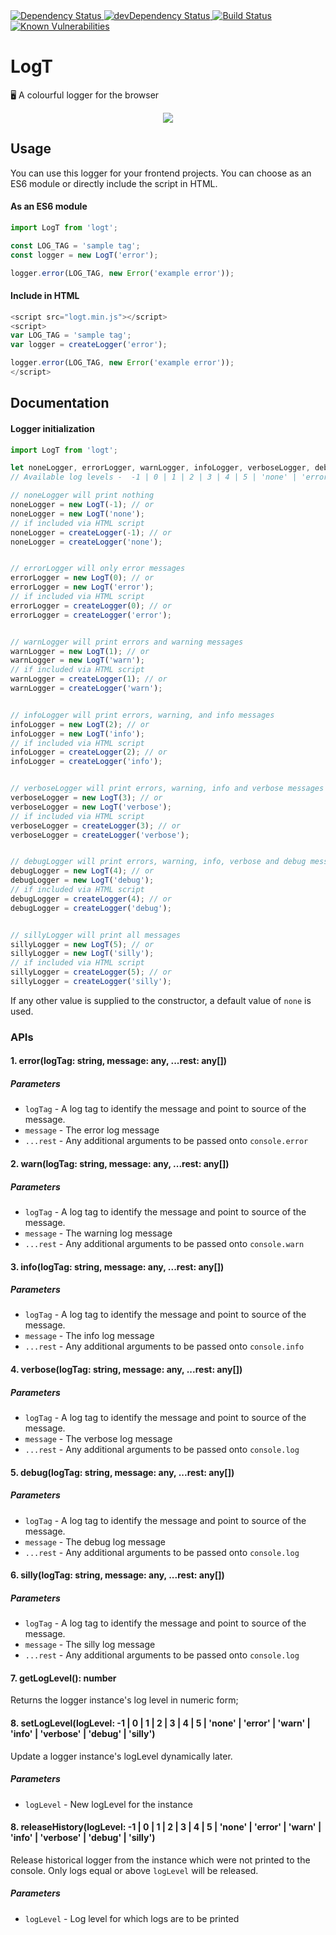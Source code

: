 <!-- Dependency Status -->
<a href="https://david-dm.org/sidhantpanda/logt">
  <img src="https://david-dm.org/sidhantpanda/logt.svg" alt="Dependency Status" />
</a>
<!-- devDependency Status -->
<a href="https://david-dm.org/sidhantpanda/logt#info=devDependencies">
  <img src="https://david-dm.org/sidhantpanda/logt/dev-status.svg" alt="devDependency Status" />
</a>
<a href="https://travis-ci.org/sidhantpanda/logt">
  <img src="https://travis-ci.org/sidhantpanda/logt.svg?branch=master" alt="Build Status" />
</a>
<a href="https://snyk.io//test/github/sidhantpanda/logt?targetFile=package.json">
  <img src="https://snyk.io//test/github/sidhantpanda/logt/badge.svg?targetFile=package.json" alt="Known Vulnerabilities" data-canonical-src="https://snyk.io//test/github/sidhantpanda/logt?targetFile=package.json" style="max-width:100%;">
</a>

# LogT

🖥️ A colourful logger for the browser

<p align="center">
  <img src="https://i.imgur.com/efMwTMd.png" />
</p>

## Usage

You can use this logger for your frontend projects. You can choose as an ES6 module or directly include the script in HTML.

#### As an ES6 module
```typescript
import LogT from 'logt';

const LOG_TAG = 'sample tag';
const logger = new LogT('error');

logger.error(LOG_TAG, new Error('example error'));
```

#### Include in HTML
```javascript
<script src="logt.min.js"></script>
<script>
var LOG_TAG = 'sample tag';
var logger = createLogger('error');

logger.error(LOG_TAG, new Error('example error'));
</script>
```

## Documentation

#### Logger initialization
```typescript
import LogT from 'logt';

let noneLogger, errorLogger, warnLogger, infoLogger, verboseLogger, debugLogger, sillyLogger;
// Available log levels -  -1 | 0 | 1 | 2 | 3 | 4 | 5 | 'none' | 'error' | 'warn' | 'info' | 'verbose' | 'debug' | 'silly';

// noneLogger will print nothing
noneLogger = new LogT(-1); // or
noneLogger = new LogT('none');
// if included via HTML script
noneLogger = createLogger(-1); // or
noneLogger = createLogger('none');


// errorLogger will only error messages
errorLogger = new LogT(0); // or
errorLogger = new LogT('error');
// if included via HTML script
errorLogger = createLogger(0); // or
errorLogger = createLogger('error');


// warnLogger will print errors and warning messages
warnLogger = new LogT(1); // or
warnLogger = new LogT('warn');
// if included via HTML script
warnLogger = createLogger(1); // or
warnLogger = createLogger('warn');


// infoLogger will print errors, warning, and info messages
infoLogger = new LogT(2); // or
infoLogger = new LogT('info');
// if included via HTML script
infoLogger = createLogger(2); // or
infoLogger = createLogger('info');


// verboseLogger will print errors, warning, info and verbose messages
verboseLogger = new LogT(3); // or
verboseLogger = new LogT('verbose');
// if included via HTML script
verboseLogger = createLogger(3); // or
verboseLogger = createLogger('verbose');


// debugLogger will print errors, warning, info, verbose and debug messages
debugLogger = new LogT(4); // or
debugLogger = new LogT('debug');
// if included via HTML script
debugLogger = createLogger(4); // or
debugLogger = createLogger('debug');


// sillyLogger will print all messages
sillyLogger = new LogT(5); // or
sillyLogger = new LogT('silly');
// if included via HTML script
sillyLogger = createLogger(5); // or
sillyLogger = createLogger('silly');
```
If any other value is supplied to the constructor, a default value of `none` is used.

### APIs

#### 1. error(logTag: string, message: any, ...rest: any[])

##### Parameters
* `logTag` - A log tag to identify the message and point to source of the message.
* `message` - The error log message
* `...rest` - Any additional arguments to be passed onto `console.error`

#### 2. warn(logTag: string, message: any, ...rest: any[])

##### Parameters
* `logTag` - A log tag to identify the message and point to source of the message.
* `message` - The warning log message
* `...rest` - Any additional arguments to be passed onto `console.warn`

#### 3. info(logTag: string, message: any, ...rest: any[])

##### Parameters
* `logTag` - A log tag to identify the message and point to source of the message.
* `message` - The info log message
* `...rest` - Any additional arguments to be passed onto `console.info`

#### 4. verbose(logTag: string, message: any, ...rest: any[])

##### Parameters
* `logTag` - A log tag to identify the message and point to source of the message.
* `message` - The verbose log message
* `...rest` - Any additional arguments to be passed onto `console.log`

#### 5. debug(logTag: string, message: any, ...rest: any[])

##### Parameters
* `logTag` - A log tag to identify the message and point to source of the message.
* `message` - The debug log message
* `...rest` - Any additional arguments to be passed onto `console.log`

#### 6. silly(logTag: string, message: any, ...rest: any[])

##### Parameters
* `logTag` - A log tag to identify the message and point to source of the message.
* `message` - The silly log message
* `...rest` - Any additional arguments to be passed onto `console.log`

#### 7. getLogLevel(): number

Returns the logger instance's log level in numeric form;

#### 8. setLogLevel(logLevel: -1 | 0 | 1 | 2 | 3 | 4 | 5 | 'none' | 'error' | 'warn' | 'info' | 'verbose' | 'debug' | 'silly')

Update a logger instance's logLevel dynamically later.
##### Parameters
* `logLevel` - New logLevel for the instance 

#### 8. releaseHistory(logLevel: -1 | 0 | 1 | 2 | 3 | 4 | 5 | 'none' | 'error' | 'warn' | 'info' | 'verbose' | 'debug' | 'silly')

Release historical logger from the instance which were not printed to the console. Only logs equal or above `logLevel` will be released.
##### Parameters
* `logLevel` - Log level for which logs are to be printed
 

